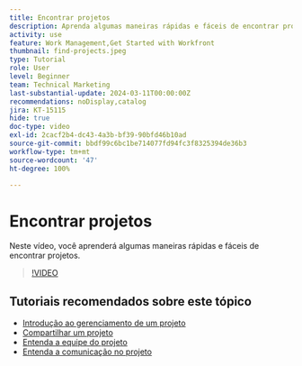 ```yaml
---
title: Encontrar projetos
description: Aprenda algumas maneiras rápidas e fáceis de encontrar projetos.
activity: use
feature: Work Management,Get Started with Workfront
thumbnail: find-projects.jpeg
type: Tutorial
role: User
level: Beginner
team: Technical Marketing
last-substantial-update: 2024-03-11T00:00:00Z
recommendations: noDisplay,catalog
jira: KT-15115
hide: true
doc-type: video
exl-id: 2cacf2b4-dc43-4a3b-bf39-90bfd46b10ad
source-git-commit: bbdf99c6bc1be714077fd94fc3f8325394de36b3
workflow-type: tm+mt
source-wordcount: '47'
ht-degree: 100%

---
```


# Encontrar projetos

Neste vídeo, você aprenderá algumas maneiras rápidas e fáceis de encontrar projetos.

>[!VIDEO](https://video.tv.adobe.com/v/3427788/?quality=12&learn=on&enablevpops=1)

## Tutoriais recomendados sobre este tópico

* [Introdução ao gerenciamento de um projeto](/help/manage-work/projects/getting-started-manage-a-project.md)
* [Compartilhar um projeto](/help/manage-work/projects/share-a-project.md)
* [Entenda a equipe do projeto](/help/manage-work/projects/understand-the-project-team.md)
* [Entenda a comunicação no projeto](/help/manage-work/projects/understand-project-communication.md)
